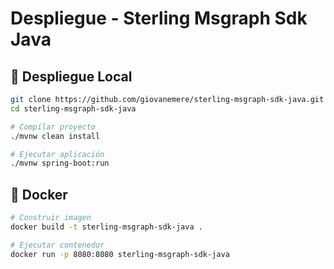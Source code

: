 # Despliegue - Sterling Msgraph Sdk Java

## 🚀 Despliegue Local

```bash
git clone https://github.com/giovanemere/sterling-msgraph-sdk-java.git
cd sterling-msgraph-sdk-java

# Compilar proyecto
./mvnw clean install

# Ejecutar aplicación
./mvnw spring-boot:run
```

## 🐳 Docker

```bash
# Construir imagen
docker build -t sterling-msgraph-sdk-java .

# Ejecutar contenedor
docker run -p 8080:8080 sterling-msgraph-sdk-java
```
